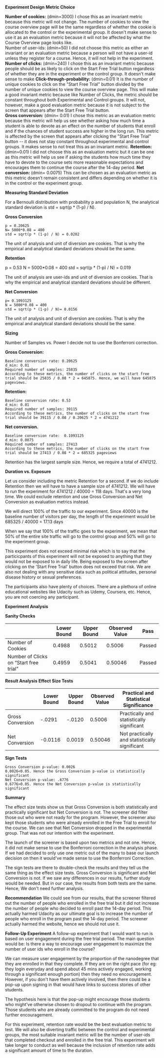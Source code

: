 **Experiment Design**
**Metric Choice**

**Number of cookies:** (dmin=3000)  I chose this as an invariant metric because this metric will not change. The number of cookies to view the course overview page will be the same regardless of whether the cookie is allocated to the control or the experimental group. It doesn't make sense to use it as an evaluation metric because it will not be affected by what the Course Overview page looks like.   
Number of user-ids: (dmin=50) I did not choose this metric as either an invariant or an evaluation metric because a person will not have a user-id unless they register for a course. Hence, it will not help in the experiment. 
**Number of clicks:** (dmin=240) I chose this as an invariant metric because people should be as likely to click on the Start Free Trial button regardless of whether they are in the experiment or the control group. It doesn't make sense to make 
**Click-through-probability:** (dmin=0.01) It is the number of unique cookies to click on the "Start Free Trial" button divided by the number of unique cookies to view the course overview page. This will make a good invariant metric because like Number of Clicks, the metric should be constant throughout both Experimental and Control groups. It will not, however, make a good evaluation metric because it is not subject to the screen that appears after the Start Free Trial button.  
**Gross conversion:** (dmin= 0.01) I chose this metric as an evaluation metric because this metric will help us see whether asking how much time a student is able to devote as an effect on the number of students that enroll and if the chances of student success are higher in the long run. This metric is affected by the screen that appears after clicking the "Start Free Trial" button -- it does not stay constant throughout experimental and control groups. It makes sense to not treat this as an invariant metric. 
**Retention:** (dmin=0.01) I did not choose this as an evaluation metric but it can be one as this metric will help us see if asking the students how much time they have to devote to the course sets more reasonable expectations and encourages them to continue the course after the 14-day period. 
**Net conversion:** (dmin= 0.0075) This can be chosen as an evaluation metric as this metric doesn’t remain consistent and differs depending on whether it is in the control or the experiment group. 




**Measuring Standard Deviation**

For a Bernoulli distribution with probability p and population N, the analytical standard deviation is std = sqrt(p * (1-p) / N).


**Gross Conversion**
```
p = 0.20625
N= 5000*0.08 = 400
std = sqrt(p * (1-p) / N) = 0.0202
```

The unit of analysis and unit of diversion are cookies. That is why the empirical and analytical standard deviations should be the same. 


**Retention**

p = 0.53
N = 5000*0.08 = 400
std = sqrt(p * (1-p) / N) = 0.019

The unit of analysis are user-ids and unit of diversion are cookies. That is why the empirical and analytical standard deviations should be different. 


**Net Conversion**
```
p= 0.1093125
N = 5000*0.08 = 400
std = sqrt(p * (1-p) / N)= 0.0156
```

The unit of analysis and unit of diversion are cookies. That is why the empirical and analytical standard deviations should be the same. 


**Sizing**

Number of Samples vs. Power
I decide not to use the Bonferroni correction. 


**Gross Conversion:** 
```
Baseline conversion rate: 0.20625
d_min: 0.01
Required number of samples: 25835
According to these metrics, the number of clicks on the start free trial should be 25835 / 0.08 * 2 = 645875. Hence, we will have 645875 pageviews.
```


**Retention:**
```
Baseline conversion rate: 0.53
d_min: 0.01
Required number of samples: 39115
According to these metrics, the number of clicks on the start free trial should be 39115 / 0.08 / 0.20625 * 2 = 4741212
```


**Net conversion.**
```
Baseline conversion rate:  0.1093125
d_min: 0.0075
Required number of samples: 27413
According to these metrics, the number of clicks on the start free trial should be 27413 / 0.08 * 2 = 685325 pageviews
```

Retention has the largest sample size. Hence, we require a total of 4741212. 


**Duration vs. Exposure**

Let us consider including the metric Retention for a second. If we do include Retention then we will have to have a sample size of 4741212. We will have to run the experiment for 4741212 / 40000 = 118 days. That's a very long time. We could exclude retention and use Gross Conversion and Net Conversion as evaluation metrics instead. 

We will direct 100% of the traffic to our experiment. Since 40000 is the baseline number of visitors per day, the length of the experiment would be 685325 / 40000 = 17.13 days 


When we say that 100% of the traffic goes to the experiment, we mean that 50% of the entire site traffic will go to the control group and 50% will go to the experiment group. 

This experiment does not exceed minimal risk which is to say that the particicpants of this experiment will not be exposed to anything that they would not be exposed to in daily life. Being exposed to the screen after clicking on the 'Start Free Trial' button does not exceed that risk. We are also not dealing with any sensitive data such as political attitudes, personal disease history or sexual preferences. 

The participants also have plenty of choices. There are a plethora of online educational websites like Udacity such as Udemy, Coursera, etc. Hence, you are not coercing any participant. 


**Experiment Analysis**

**Sanity Checks**

|                                         | Lower Bound  | Upper Bound | Observed Value  | Pass    |
|-----------------------------------------|--------------|-------------|-----------------|---------|
| Number of Cookies                       | 0.4988       | 0.5012      | 0.5006          | Passed  |
| Number of Clicks on “Start free trial”  | 0.4959       | 0.5041      | 0.50046         | Passed  |


**Result Analysis**
**Effect Size Tests**

|                  | Lower Bound  | Upper Bound | Observed Value  | Practical and Statistical Significance         |
|------------------|--------------|-------------|-----------------|------------------------------------------------|
| Gross Conversion | -.0291       | -.0120      | 0.5006          | Practically and statistically significant      |
| Net Conversion   | -0.0116      | 0.0019      | 0.50046         | Not practically and statistically significant  |



**Sign Tests**
```
Gross Conversion p-value: 0.0026
0.0026<0.05. Hence the Gross Conversion p-value is statistically significant
Net Conversion p-value: .6776
0.6776>0.05. Hence the Net Conversion p-value is statistically significant
```
**Summary**

The effect size tests show us that Gross Conversion is both statistically and practically significant but Net Conversion is not. The screener did filter those out who were not ready for the program. However, the screener also kept those students who were already enrolled in the Free Trial to enroll for the course. We can see that Net Conversion dropped in the experimental group. That was not our intention with the experiment. 

The launch of the screener is based upon two metrics and not one. Hence, it did not make sense to use the Bonferroni correction in the analysis phase. If we had decided to only use one metric out of the many to base our launch decision on then it would've made sense to use the Bonferroni Correction.

The sign tests are there to double-check the results and they tell us the same thing as the effect size tests. Gross Conversion is significant and Net Conversion is not. If we saw any differences in our results, further study would be needed. But in our case, the results from both tests are the same. Hence, We don't need further analysis. 


**Recommendation**
We could see from our results, that the screener filtered out the number of people who enrolled in the free trial but it did not increase the number of people who decided to enroll past the 14-day period. This actually harmed Udacity as our ultimate goal is to increase the number of people who enroll in the program past the 14-day period. The screener actually harmed the website, hence we should not use it. 


**Follow-Up Experiment**
A follow-up experiment that I would want to run is based on user engagement during the free trial period. The main question would be: Is there a way to encourage user engagement to maximize the number of user ids who enroll in the course?

We can measure user engagement by the proportion of the nanodegree that they are enrolled in that they complete. If they are on the right pace (for eg: they login everyday and spend about 45 mins actively engaged, working through a significant enough portion) then they need no encouragement. However, if you don't have them actively involved, then there could be a pop-up upon signing in that would have links to success stories of other students. 

The hypothesis here is that the pop-up might encourage those students who might've otherwise chosen to dropout to continue with the program. Those students who are already committed to the program do not need further encouragement. 

For this experiment, retention rate would be the best evaluation metric to test. We will also be diverting traffic between the control and experimental groups, the most suitable invariant metric will be the number of user-ids that completed checkout and enrolled in the free trial. This experiment will take longer to conduct as well because the inclusion of retention rate adds a significant amount of time to the duration. 
